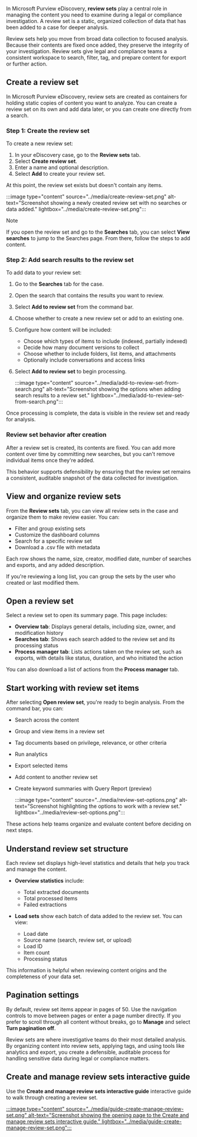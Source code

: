 In Microsoft Purview eDiscovery, **review sets** play a central role in managing the content you need to examine during a legal or compliance investigation. A review set is a static, organized collection of data that has been added to a case for deeper analysis.

Review sets help you move from broad data collection to focused analysis. Because their contents are fixed once added, they preserve the integrity of your investigation. Review sets give legal and compliance teams a consistent workspace to search, filter, tag, and prepare content for export or further action.

## Create a review set

In Microsoft Purview eDiscovery, review sets are created as containers for holding static copies of content you want to analyze. You can create a review set on its own and add data later, or you can create one directly from a search.

### Step 1: Create the review set

To create a new review set:

1. In your eDiscovery case, go to the **Review sets** tab.
1. Select **Create review set**.
1. Enter a name and optional description.
1. Select **Add** to create your review set.

At this point, the review set exists but doesn't contain any items.

:::image type="content" source="../media/create-review-set.png" alt-text="Screenshot showing a newly created review set with no searches or data added." lightbox="../media/create-review-set.png":::

> [!NOTE]
> If you open the review set and go to the **Searches** tab, you can select **View searches** to jump to the Searches page. From there, follow the steps to add content.

### Step 2: Add search results to the review set

To add data to your review set:

1. Go to the **Searches** tab for the case.
1. Open the search that contains the results you want to review.
1. Select **Add to review set** from the command bar.
1. Choose whether to create a new review set or add to an existing one.
1. Configure how content will be included:

   - Choose which types of items to include (indexed, partially indexed)
   - Decide how many document versions to collect
   - Choose whether to include folders, list items, and attachments
   - Optionally include conversations and access links
1. Select **Add to review set** to begin processing.

   :::image type="content" source="../media/add-to-review-set-from-search.png" alt-text="Screenshot showing the options when adding search results to a review set." lightbox="../media/add-to-review-set-from-search.png":::

Once processing is complete, the data is visible in the review set and ready for analysis.

### Review set behavior after creation

After a review set is created, its contents are fixed. You can add more content over time by committing new searches, but you can't remove individual items once they're added.

This behavior supports defensibility by ensuring that the review set remains a consistent, auditable snapshot of the data collected for investigation.

## View and organize review sets

From the **Review sets** tab, you can view all review sets in the case and organize them to make review easier. You can:

- Filter and group existing sets
- Customize the dashboard columns
- Search for a specific review set
- Download a .csv file with metadata

Each row shows the name, size, creator, modified date, number of searches and exports, and any added description.

If you're reviewing a long list, you can group the sets by the user who created or last modified them.

## Open a review set

Select a review set to open its summary page. This page includes:

- **Overview tab**: Displays general details, including size, owner, and modification history
- **Searches tab**: Shows each search added to the review set and its processing status
- **Process manager tab**: Lists actions taken on the review set, such as exports, with details like status, duration, and who initiated the action

You can also download a list of actions from the **Process manager** tab.

## Start working with review set items

After selecting **Open review set**, you're ready to begin analysis. From the command bar, you can:

- Search across the content
- Group and view items in a review set
- Tag documents based on privilege, relevance, or other criteria
- Run analytics
- Export selected items
- Add content to another review set
- Create keyword summaries with Query Report (preview)

   :::image type="content" source="../media/review-set-options.png" alt-text="Screenshot highlighting the options to work with a review set." lightbox="../media/review-set-options.png":::

These actions help teams organize and evaluate content before deciding on next steps.

## Understand review set structure

Each review set displays high-level statistics and details that help you track and manage the content.

- **Overview statistics** include:

  - Total extracted documents
  - Total processed items
  - Failed extractions

- **Load sets** show each batch of data added to the review set. You can view:

  - Load date
  - Source name (search, review set, or upload)
  - Load ID
  - Item count
  - Processing status

This information is helpful when reviewing content origins and the completeness of your data set.

## Pagination settings

By default, review set items appear in pages of 50. Use the navigation controls to move between pages or enter a page number directly. If you prefer to scroll through all content without breaks, go to **Manage** and select **Turn pagination off**.

Review sets are where investigative teams do their most detailed analysis. By organizing content into review sets, applying tags, and using tools like analytics and export, you create a defensible, auditable process for handling sensitive data during legal or compliance matters.

## Create and manage review sets interactive guide

Use the **Create and manage review sets interactive guide** interactive guide to walk through creating a review set.

[:::image type="content" source="../media/guide-create-manage-review-set.png" alt-text="Screenshot showing the opening page to the Create and manage review sets interactive guide." lightbox="../media/guide-create-manage-review-set.png":::](https://mslearn.cloudguides.com/guides/Create%20and%20manage%20review%20sets%20with%20Microsoft%20Purview%20eDiscovery?azure-portal=true)

